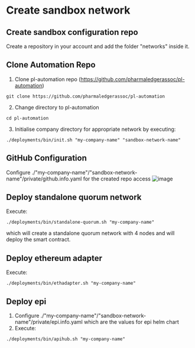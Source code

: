 # Create sandbox network

## Create sandbox configuration repo
Create a repository in your account and add the folder "networks" inside it.

## Clone Automation Repo
1. Clone pl-automation repo (https://github.com/pharmaledgerassoc/pl-automation)
```shell
git clone https://github.com/pharmaledgerassoc/pl-automation
```
2. Change directory to pl-automation
```shell
cd pl-automation
```
3. Initialise company directory for appropriate network by executing:
```shell
./deployments/bin/init.sh "my-company-name" "sandbox-network-name" 
```
## GitHub Configuration
Configure ./"my-company-name"/"sandbox-network-name"/private/github.info.yaml for the created repo access
![image](https://user-images.githubusercontent.com/35995331/203970385-a49da4e1-b9d6-41ec-8d5d-4922db99df11.png)

## Deploy standalone quorum network
Execute:
```shell
./deployments/bin/standalone-quorum.sh "my-company-name" 
```
which will create a standalone quorum network with 4 nodes and will deploy the smart contract.
## Deploy ethereum adapter
Execute:
```shell
./deployments/bin/ethadapter.sh "my-company-name" 
```
## Deploy epi
1. Configure ./"my-company-name"/"sandbox-network-name"/private/epi.info.yaml which are the values for epi helm chart
2. Execute:
```shell
./deployments/bin/apihub.sh "my-company-name" 
```
